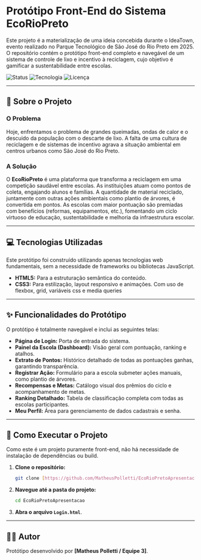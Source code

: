 # Protótipo Front-End do Sistema EcoRioPreto

Este projeto é a materialização de uma ideia concebida durante o IdeaTown, evento realizado no Parque Tecnológico de São José do Rio Preto em 2025. O repositório contém o protótipo front-end completo e navegável de um sistema de controle de lixo e incentivo à reciclagem, cujo objetivo é gamificar a sustentabilidade entre escolas.

![Status](https://img.shields.io/badge/status-prot%C3%B3tipo_funcional-green)
![Tecnologia](https://img.shields.io/badge/tecnologia-HTML%26CSS-blue)
![Licença](https://img.shields.io/badge/licen%C3%A7a-MIT-lightgrey)

---

## 🎯 Sobre o Projeto

### O Problema
Hoje, enfrentamos o problema de grandes queimadas, ondas de calor e o descuido da população com o descarte de lixo. A falta de uma cultura de reciclagem e de sistemas de incentivo agrava a situação ambiental em centros urbanos como São José do Rio Preto.

### A Solução
O **EcoRioPreto** é uma plataforma que transforma a reciclagem em uma competição saudável entre escolas. As instituições atuam como pontos de coleta, engajando alunos e famílias. A quantidade de material reciclado, juntamente com outras ações ambientais como plantio de árvores, é convertida em pontos. As escolas com maior pontuação são premiadas com benefícios (reformas, equipamentos, etc.), fomentando um ciclo virtuoso de educação, sustentabilidade e melhoria da infraestrutura escolar.

---

## 💻 Tecnologias Utilizadas

Este protótipo foi construído utilizando apenas tecnologias web fundamentais, sem a necessidade de frameworks ou bibliotecas JavaScript.

* **HTML5:** Para a estruturação semântica do conteúdo.
* **CSS3:** Para estilização, layout responsivo e animações. Com uso de flexbox, grid, variáveis css e media queries

---

## ✨ Funcionalidades do Protótipo

O protótipo é totalmente navegável e inclui as seguintes telas:

* **Página de Login:** Porta de entrada do sistema.
* **Painel da Escola (Dashboard):** Visão geral com pontuação, ranking e atalhos.
* **Extrato de Pontos:** Histórico detalhado de todas as pontuações ganhas, garantindo transparência.
* **Registrar Ação:** Formulário para a escola submeter ações manuais, como plantio de árvores.
* **Recompensas e Metas:** Catálogo visual dos prêmios do ciclo e acompanhamento de metas.
* **Ranking Detalhado:** Tabela de classificação completa com todas as escolas participantes.
* **Meu Perfil:** Área para gerenciamento de dados cadastrais e senha.

---

## 🚀 Como Executar o Projeto

Como este é um projeto puramente front-end, não há necessidade de instalação de dependências ou build.

1.  **Clone o repositório:**
    ```bash
    git clone [https://github.com/MatheusPolletti/EcoRioPretoApresentacao](https://github.com/MatheusPolletti/EcoRioPretoApresentacao)
    ```
2.  **Navegue até a pasta do projeto:** 
    ```bash
    cd EcoRioPretoApresentacao
    ```
3.  **Abra o arquivo `Login.html`**.

---

## 👨‍💻 Autor

Protótipo desenvolvido por **[Matheus Polletti / Equipe 3]**.